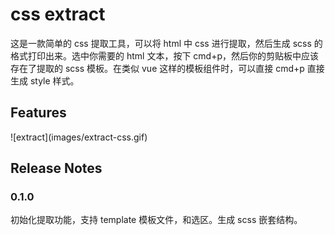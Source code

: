 # css extract

这是一款简单的 css 提取工具，可以将 html 中 css 进行提取，然后生成 scss 的格式打印出来。选中你需要的 html 文本，按下 cmd+p，然后你的剪贴板中应该存在了提取的 scss 模板。在类似 vue 这样的模板组件时，可以直接 cmd+p 直接生成 style 样式。

## Features

\!\[extract\]\(images/extract-css.gif\)

## Release Notes

### 0.1.0

初始化提取功能，支持 template 模板文件，和选区。生成 scss 嵌套结构。
